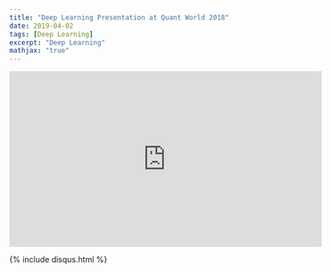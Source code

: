```yaml
---
title: "Deep Learning Presentation at Quant World 2018"
date: 2019-04-02
tags: [Deep Learning]
excerpt: "Deep Learning"
mathjax: "true"
---
```


<iframe width="560" height="315" src="https://www.youtube.com/embed/Zy6mp_pRD94" frameborder="0" allow="accelerometer; autoplay; encrypted-media; gyroscope; picture-in-picture" allowfullscreen></iframe>

{% include disqus.html %}
